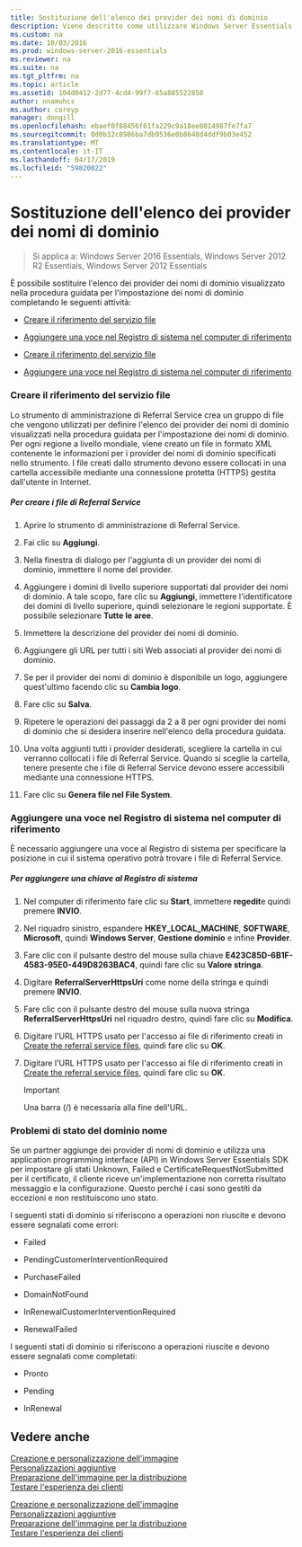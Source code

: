 ```yaml
---
title: Sostituzione dell'elenco dei provider dei nomi di dominio
description: Viene descritto come utilizzare Windows Server Essentials
ms.custom: na
ms.date: 10/03/2016
ms.prod: windows-server-2016-essentials
ms.reviewer: na
ms.suite: na
ms.tgt_pltfrm: na
ms.topic: article
ms.assetid: 104d0412-2d77-4cd4-99f7-65a885522850
author: nnamuhcs
ms.author: coreyp
manager: dongill
ms.openlocfilehash: ebaef0f88456f61fa229c9a18ee8014987fe7fa7
ms.sourcegitcommit: 0d0b32c8986ba7db9536e0b8648d4ddf9b03e452
ms.translationtype: MT
ms.contentlocale: it-IT
ms.lasthandoff: 04/17/2019
ms.locfileid: "59820022"
---
```

# <a name="replace-the-list-of-domain-name-providers"></a>Sostituzione dell'elenco dei provider dei nomi di dominio

>Si applica a: Windows Server 2016 Essentials, Windows Server 2012 R2 Essentials, Windows Server 2012 Essentials

È possibile sostituire l'elenco dei provider dei nomi di dominio visualizzato nella procedura guidata per l'impostazione dei nomi di dominio completando le seguenti attività:  
  

-   [Creare il riferimento del servizio file](Replace-the-List-of-Domain-Name-Providers.md#BKMK_ReferralFiles)  
  
-   [Aggiungere una voce nel Registro di sistema nel computer di riferimento](Replace-the-List-of-Domain-Name-Providers.md#BKMK_AddRegistry)  

-   [Creare il riferimento del servizio file](../install/Replace-the-List-of-Domain-Name-Providers.md#BKMK_ReferralFiles)  
  
-   [Aggiungere una voce nel Registro di sistema nel computer di riferimento](../install/Replace-the-List-of-Domain-Name-Providers.md#BKMK_AddRegistry)  

  
###  <a name="BKMK_ReferralFiles"></a> Creare il riferimento del servizio file  
 Lo strumento di amministrazione di Referral Service crea un gruppo di file che vengono utilizzati per definire l'elenco dei provider dei nomi di dominio visualizzati nella procedura guidata per l'impostazione dei nomi di dominio. Per ogni regione a livello mondiale, viene creato un file in formato XML contenente le informazioni per i provider dei nomi di dominio specificati nello strumento. I file creati dallo strumento devono essere collocati in una cartella accessibile mediante una connessione protetta (HTTPS) gestita dall'utente in Internet.  
  
##### <a name="to-create-the-referral-files"></a>Per creare i file di Referral Service  
  
1.  Aprire lo strumento di amministrazione di Referral Service.  
  
2.  Fai clic su **Aggiungi**.  
  
3.  Nella finestra di dialogo per l'aggiunta di un provider dei nomi di dominio, immettere il nome del provider.  
  
4.  Aggiungere i domini di livello superiore supportati dal provider dei nomi di dominio. A tale scopo, fare clic su **Aggiungi**, immettere l'identificatore dei domini di livello superiore, quindi selezionare le regioni supportate. È possibile selezionare **Tutte le aree**.  
  
5.  Immettere la descrizione del provider dei nomi di dominio.  
  
6.  Aggiungere gli URL per tutti i siti Web associati al provider dei nomi di dominio.  
  
7.  Se per il provider dei nomi di dominio è disponibile un logo, aggiungere quest'ultimo facendo clic su **Cambia logo**.  
  
8.  Fare clic su **Salva**.  
  
9. Ripetere le operazioni dei passaggi da 2 a 8 per ogni provider dei nomi di dominio che si desidera inserire nell'elenco della procedura guidata.  
  
10. Una volta aggiunti tutti i provider desiderati, scegliere la cartella in cui verranno collocati i file di Referral Service. Quando si sceglie la cartella, tenere presente che i file di Referral Service devono essere accessibili mediante una connessione HTTPS.  
  
11. Fare clic su **Genera file nel File System**.  
  
###  <a name="BKMK_AddRegistry"></a> Aggiungere una voce nel Registro di sistema nel computer di riferimento  
 È necessario aggiungere una voce al Registro di sistema per specificare la posizione in cui il sistema operativo potrà trovare i file di Referral Service.  
  
##### <a name="to-add-a-key-to-the-registry"></a>Per aggiungere una chiave al Registro di sistema  
  
1.  Nel computer di riferimento fare clic su **Start**, immettere **regedit**e quindi premere **INVIO**.  
  
2.  Nel riquadro sinistro, espandere **HKEY_LOCAL_MACHINE**, **SOFTWARE**, **Microsoft**, quindi **Windows Server**, **Gestione dominio** e infine **Provider**.  
  
3.  Fare clic con il pulsante destro del mouse sulla chiave **E423C85D-6B1F-4583-95E0-449D8263BAC4**, quindi fare clic su **Valore stringa**.  
  
4.  Digitare **ReferralServerHttpsUri** come nome della stringa e quindi premere **INVIO**.  
  
5.  Fare clic con il pulsante destro del mouse sulla nuova stringa **ReferralServerHttpsUri** nel riquadro destro, quindi fare clic su **Modifica**.  
  

6.  Digitare l'URL HTTPS usato per l'accesso ai file di riferimento creati in [Create the referral service files](Replace-the-List-of-Domain-Name-Providers.md#BKMK_ReferralFiles), quindi fare clic su **OK**.  

6.  Digitare l'URL HTTPS usato per l'accesso ai file di riferimento creati in [Create the referral service files](../install/Replace-the-List-of-Domain-Name-Providers.md#BKMK_ReferralFiles), quindi fare clic su **OK**.  

  
    > [!IMPORTANT]
    >  Una barra (/) è necessaria alla fine dell'URL.  
  
###  <a name="BKMK_ReplaceDomainNameProviders"></a> Problemi di stato del dominio nome  
 Se un partner aggiunge dei provider di nomi di dominio e utilizza una application programming interface (API) in Windows Server Essentials SDK per impostare gli stati Unknown, Failed e CertificateRequestNotSubmitted per il certificato, il cliente riceve un'implementazione non corretta risultato messaggio e la configurazione. Questo perché i casi sono gestiti da eccezioni e non restituiscono uno stato.  
  
 I seguenti stati di dominio si riferiscono a operazioni non riuscite e devono essere segnalati come errori:  
  
-   Failed  
  
-   PendingCustomerInterventionRequired  
  
-   PurchaseFailed  
  
-   DomainNotFound  
  
-   InRenewalCustomerInterventionRequired  
  
-   RenewalFailed  
  
 I seguenti stati di dominio si riferiscono a operazioni riuscite e devono essere segnalati come completati:  
  
-   Pronto  
  
-   Pending  
  
-   InRenewal  
  
## <a name="see-also"></a>Vedere anche  

 [Creazione e personalizzazione dell'immagine](Creating-and-Customizing-the-Image.md)   
 [Personalizzazioni aggiuntive](Additional-Customizations.md)   
 [Preparazione dell'immagine per la distribuzione](Preparing-the-Image-for-Deployment.md)   
 [Testare l'esperienza dei clienti](Testing-the-Customer-Experience.md)

 [Creazione e personalizzazione dell'immagine](../install/Creating-and-Customizing-the-Image.md)   
 [Personalizzazioni aggiuntive](../install/Additional-Customizations.md)   
 [Preparazione dell'immagine per la distribuzione](../install/Preparing-the-Image-for-Deployment.md)   
 [Testare l'esperienza dei clienti](../install/Testing-the-Customer-Experience.md)

